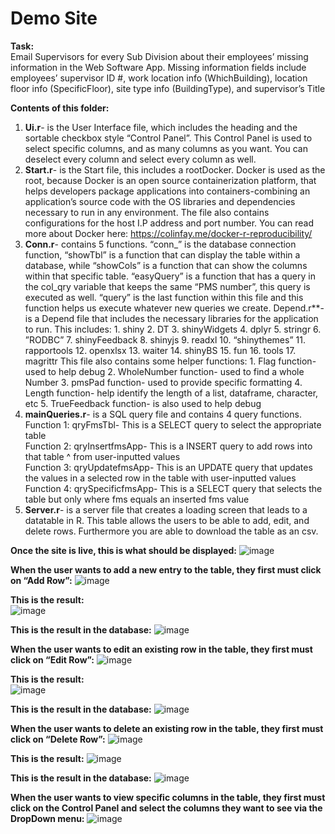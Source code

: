 # Demo Site

**Task:**  
Email Supervisors for every Sub Division about their employees’ missing information in the Web Software App. Missing information fields include employees’ supervisor ID #, work location info (WhichBuilding), location floor info (SpecificFloor), site type info (BuildingType), and supervisor’s Title

**Contents of this folder:**
1. **Ui.r**- is the User Interface file, which includes the heading and the sortable checkbox style “Control Panel”. This Control Panel is used to select specific columns, and as many columns as you want. You can deselect every column and select every column as well.
2. **Start.r**- is the Start file, this includes a rootDocker. Docker is used as the root, because Docker is an open source containerization platform, that helps developers package applications into containers-combining an application’s source code with the OS libraries and dependencies necessary to run in any environment. The file also contains configurations for the host I.P address and port number. You can read more about Docker here: https://colinfay.me/docker-r-reproducibility/
3. **Conn.r**- contains 5 functions. “conn_” is the database connection function, “showTbl” is a function that can display the table within a database, while “showCols” is a function that can show the columns within that specific table. “easyQuery” is a function that has a query in the col_qry variable that keeps the same “PMS number”, this query is executed as well. “query” is the last function within this file and this function helps us execute whatever new queries we create.
Depend.r**- is a Depend file that includes the necessary libraries for the application to run. This includes: 1. shiny 2. DT 3. shinyWidgets 4. dplyr 5. stringr 6. ”RODBC” 7. shinyFeedback 8. shinyjs 9. readxl 10. “shinythemes” 11. rapportools 12. openxlsx 13. waiter 14. shinyBS 15. fun 16. tools 17. magrittr
This file also contains some helper functions: 1. Flag function- used to help debug 2. WholeNumber function- used to find a whole Number 3. pmsPad function- used to provide specific formatting 4. Length function- help identify the length of a list, dataframe, character, etc 5. TrueFeedback function- is also used to help debug 
4. **mainQueries.r**- is a SQL query file and contains 4 query functions. <br />
Function 1: qryFmsTbl- This is a SELECT query to select the appropriate table <br />
Function 2: qryInsertfmsApp- This is a INSERT query to add rows into that table ^ from user-inputted values <br />
Function 3: qryUpdatefmsApp- This is an UPDATE query that updates the values in a selected row in the table with user-inputted values <br />
Function 4: qrySpecificfmsApp- This is a SELECT query that selects the table but only where fms equals an inserted fms value <br />
5. **Server.r**- is a server file that creates a loading screen that leads to a datatable in R. This table allows the users to be able to add, edit, and delete rows. Furthermore you are able to download the table as an csv.

**Once the site is live, this is what should be displayed:**
![image](https://user-images.githubusercontent.com/66147832/165128265-403efbaa-d7db-4199-b927-903386077e9f.png)

**When the user wants to add a new entry to the table, they first must click on “Add Row”:**
![image](https://user-images.githubusercontent.com/66147832/165128329-ffcc501f-bed0-4cea-bbd5-d575d305980a.png)

**This is the result:** <br />
![image](https://user-images.githubusercontent.com/66147832/165128392-eb733da5-51db-4f9a-a9f4-2400fb743f86.png)

**This is the result in the database:**
![image](https://user-images.githubusercontent.com/66147832/165128449-fdd6de12-5f5f-49e1-8168-1c563e26549c.png)

**When the user wants to edit an existing row in the table, they first must click on “Edit Row”:**
![image](https://user-images.githubusercontent.com/66147832/165128539-b1e85d1a-920a-43ba-a6f2-c9b563470a7a.png)

**This is the result:** <br />
![image](https://user-images.githubusercontent.com/66147832/165128548-8f63bb5d-61a1-406d-8dcc-0adf9d7cf615.png)

**This is the result in the database:**
![image](https://user-images.githubusercontent.com/66147832/165128591-a05f41c9-e9cf-4f4e-8857-7c74919ecd45.png)

**When the user wants to delete an existing row in the table, they first must click on “Delete Row”:**
![image](https://user-images.githubusercontent.com/66147832/165129184-0c711aa0-b4bc-40a1-98a2-a2bc3a03981c.png)

**This is the result:**
![image](https://user-images.githubusercontent.com/66147832/165129207-032972ce-c87d-40de-8c28-825e28664ee6.png)

**This is the result in the database:**
![image](https://user-images.githubusercontent.com/66147832/165129230-b28078bb-3d96-4d5d-856f-9684ed033ac9.png)

**When the user wants to view specific columns in the table, they first must click on the Control Panel and select the columns they want to see via the DropDown menu:**
![image](https://user-images.githubusercontent.com/66147832/165129299-43a74c1b-12ee-47f3-9f12-ea27703b7faa.png)


